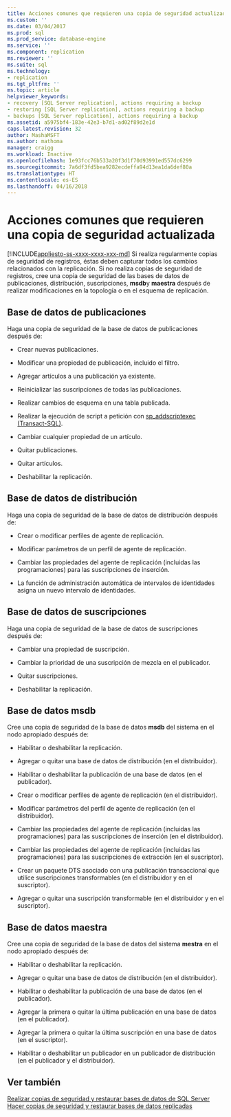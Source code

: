 ```yaml
---
title: Acciones comunes que requieren una copia de seguridad actualizada | Microsoft Docs
ms.custom: ''
ms.date: 03/04/2017
ms.prod: sql
ms.prod_service: database-engine
ms.service: ''
ms.component: replication
ms.reviewer: ''
ms.suite: sql
ms.technology:
- replication
ms.tgt_pltfrm: ''
ms.topic: article
helpviewer_keywords:
- recovery [SQL Server replication], actions requiring a backup
- restoring [SQL Server replication], actions requiring a backup
- backups [SQL Server replication], actions requiring a backup
ms.assetid: a5975bf4-183e-42e3-b7d1-ad02f89d2e1d
caps.latest.revision: 32
author: MashaMSFT
ms.author: mathoma
manager: craigg
ms.workload: Inactive
ms.openlocfilehash: 1e93fcc76b533a20f3d1f70d93991ed557dc6299
ms.sourcegitcommit: 7a6df3fd5bea9282ecdeffa94d13ea1da6def80a
ms.translationtype: HT
ms.contentlocale: es-ES
ms.lasthandoff: 04/16/2018
---
```

# <a name="common-actions-requiring-an-updated-backup"></a>Acciones comunes que requieren una copia de seguridad actualizada
[!INCLUDE[appliesto-ss-xxxx-xxxx-xxx-md](../../../includes/appliesto-ss-xxxx-xxxx-xxx-md.md)]
  Si realiza regularmente copias de seguridad de registros, éstas deben capturar todos los cambios relacionados con la replicación. Si no realiza copias de seguridad de registros, cree una copia de seguridad de las bases de datos de publicaciones, distribución, suscripciones, **msdb**y **maestra** después de realizar modificaciones en la topología o en el esquema de replicación.  
  
## <a name="publication-database"></a>Base de datos de publicaciones  
 Haga una copia de seguridad de la base de datos de publicaciones después de:  
  
-   Crear nuevas publicaciones.  
  
-   Modificar una propiedad de publicación, incluido el filtro.  
  
-   Agregar artículos a una publicación ya existente.  
  
-   Reinicializar las suscripciones de todas las publicaciones.  
  
-   Realizar cambios de esquema en una tabla publicada.  
  
-   Realizar la ejecución de script a petición con [sp_addscriptexec &#40;Transact-SQL&#41;](../../../relational-databases/system-stored-procedures/sp-addscriptexec-transact-sql.md).  
  
-   Cambiar cualquier propiedad de un artículo.  
  
-   Quitar publicaciones.  
  
-   Quitar artículos.  
  
-   Deshabilitar la replicación.  
  
## <a name="distribution-database"></a>Base de datos de distribución  
 Haga una copia de seguridad de la base de datos de distribución después de:  
  
-   Crear o modificar perfiles de agente de replicación.  
  
-   Modificar parámetros de un perfil de agente de replicación.  
  
-   Cambiar las propiedades del agente de replicación (incluidas las programaciones) para las suscripciones de inserción.  
  
-   La función de administración automática de intervalos de identidades asigna un nuevo intervalo de identidades.  
  
## <a name="subscription-database"></a>Base de datos de suscripciones  
 Haga una copia de seguridad de la base de datos de suscripciones después de:  
  
-   Cambiar una propiedad de suscripción.  
  
-   Cambiar la prioridad de una suscripción de mezcla en el publicador.  
  
-   Quitar suscripciones.  
  
-   Deshabilitar la replicación.  
  
## <a name="msdb-database"></a>Base de datos msdb  
 Cree una copia de seguridad de la base de datos **msdb** del sistema en el nodo apropiado después de:  
  
-   Habilitar o deshabilitar la replicación.  
  
-   Agregar o quitar una base de datos de distribución (en el distribuidor).  
  
-   Habilitar o deshabilitar la publicación de una base de datos (en el publicador).  
  
-   Crear o modificar perfiles de agente de replicación (en el distribuidor).  
  
-   Modificar parámetros del perfil de agente de replicación (en el distribuidor).  
  
-   Cambiar las propiedades del agente de replicación (incluidas las programaciones) para las suscripciones de inserción (en el distribuidor).  
  
-   Cambiar las propiedades del agente de replicación (incluidas las programaciones) para las suscripciones de extracción (en el suscriptor).  
  
-   Crear un paquete DTS asociado con una publicación transaccional que utilice suscripciones transformables (en el distribuidor y en el suscriptor).  
  
-   Agregar o quitar una suscripción transformable (en el distribuidor y en el suscriptor).  
  
## <a name="master-database"></a>Base de datos maestra  
 Cree una copia de seguridad de la base de datos del sistema **mestra** en el nodo apropiado después de:  
  
-   Habilitar o deshabilitar la replicación.  
  
-   Agregar o quitar una base de datos de distribución (en el distribuidor).  
  
-   Habilitar o deshabilitar la publicación de una base de datos (en el publicador).  
  
-   Agregar la primera o quitar la última publicación en una base de datos (en el publicador).  
  
-   Agregar la primera o quitar la última suscripción en una base de datos (en el suscriptor).  
  
-   Habilitar o deshabilitar un publicador en un publicador de distribución (en el publicador y el distribuidor).  
  
## <a name="see-also"></a>Ver también  
 [Realizar copias de seguridad y restaurar bases de datos de SQL Server](../../../relational-databases/backup-restore/back-up-and-restore-of-sql-server-databases.md)   
 [Hacer copias de seguridad y restaurar bases de datos replicadas](../../../relational-databases/replication/administration/back-up-and-restore-replicated-databases.md)  
  
  
